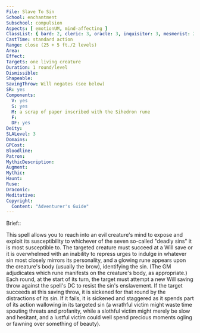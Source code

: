 ```yaml
---
File: Slave To Sin
School: enchantment
Subschool: compulsion
Aspects: [ emotionUM, mind-affecting ]
ClassList: { bard: 2, cleric: 3, oracle: 3, inquisitor: 3, mesmerist: 2, paladin: 2, sorcerer: 3, wizard: 3, witch: 3 }
CastTime: standard action
Range: close (25 + 5 ft./2 levels)
Area: 
Effect: 
Targets: one living creature
Duration: 1 round/level
Dismissible: 
Shapeable: 
SavingThrow: Will negates (see below)
SR: yes
Components:
  V: yes
  S: yes
  M: a scrap of paper inscribed with the Sihedron rune
  F: 
  DF: yes
Deity: 
SLALevel: 3
Domains: 
GPCost: 
Bloodline: 
Patron: 
MythicDescription: 
Augment: 
Mythic: 
Haunt: 
Ruse: 
Draconic: 
Meditative: 
Copyright:
  Content: "Adventurer's Guide"
---
```

Brief:: 

This spell allows you to reach into an evil creature's mind to expose and exploit its susceptibility to whichever of the seven so-called "deadly sins" it is most susceptible to. The targeted creature must succeed at a Will save or it is overwhelmed with an inability to repress urges to indulge in whatever sin most closely mirrors its personality, and a glowing rune appears upon the creature's body (usually the brow), identifying the sin. (The GM adjudicates which rune manifests on the creature's body, as appropriate.) Each round, at the start of its turn, the target must attempt a new Will saving throw against the spell's DC to resist the sin's enslavement. If the target succeeds at this saving throw, it is sickened for that round by the distractions of its sin. If it fails, it is sickened and staggered as it spends part of its action wallowing in its targeted sin (a wrathful victim might waste time spouting threats and profanity, while a slothful victim might merely be slow and hesitant, and a lustful victim could well spend precious moments ogling or fawning over something of beauty).

